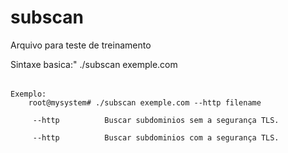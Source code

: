 # subscan

Arquivo para teste de treinamento

 Sintaxe basica:"
    ./subscan exemple.com <option> <nomearquivo> <subdomains-words>
    
    Exemplo:
        root@mysystem# ./subscan exemple.com --http filename
    
         --http          Buscar subdominios sem a segurança TLS.
    
         --http          Buscar subdominios com a segurança TLS.

